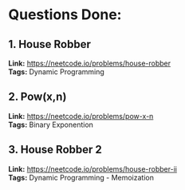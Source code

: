 # Questions Done:

## 1. House Robber    
**Link:** https://neetcode.io/problems/house-robber       
**Tags:** Dynamic Programming  


## 2. Pow(x,n)    
**Link:** https://neetcode.io/problems/pow-x-n       
**Tags:** Binary Exponention  


## 3. House Robber 2    
**Link:** https://neetcode.io/problems/house-robber-ii       
**Tags:** Dynamic Programming - Memoization